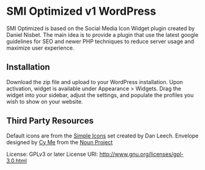 SMI Optimized v1 WordPress
========================================

SMI Optimized is based on the Social Media Icon Widget plugin created by Daniel Nisbet.
The main idea is to provide a plugin that use the latest google guidelines for SEO and newer PHP techniques to reduce server usage and maximize user experience. 


Installation
------------

Download the zip file and upload to your WordPress installation. Upon activation, widget is available under Appearance > Widgets. Drag the widget into your sidebar, adjust the settings, and populate the profiles you wish to show on your website.


Third Party Resources
-----

Default icons are from the [Simple Icons](http://simpleicons.org/) set created by Dan Leech.
Envelope designed by [Cy Me](http://www.thenounproject.com/Litrynn) from the [Noun Project](http://www.thenounproject.com)
	
License: GPLv3 or later
License URI: http://www.gnu.org/licenses/gpl-3.0.html